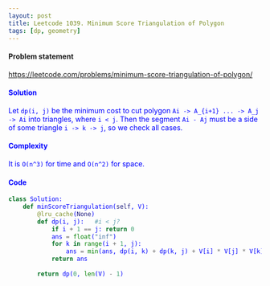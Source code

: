 ```yaml
---
layout: post
title: Leetcode 1039. Minimum Score Triangulation of Polygon
tags: [dp, geometry]
---
```


#### Problem statement

<a href="https://leetcode.com/problems/minimum-score-triangulation-of-polygon/"> <font color = blue>https://leetcode.com/problems/minimum-score-triangulation-of-polygon/

#### Solution
Let `dp(i, j)` be the minimum cost to cut polygon `Ai -> A_{i+1} ... -> A_j -> Ai` into triangles, where `i < j`. Then the segment `Ai - Aj` must be a side of some triangle `i -> k -> j`, so we check all cases.

#### Complexity
It is `O(n^3)` for time and `O(n^2)` for space.

#### Code
```python
class Solution:
    def minScoreTriangulation(self, V):
        @lru_cache(None)
        def dp(i, j):   #i < j?
            if i + 1 == j: return 0
            ans = float("inf")
            for k in range(i + 1, j):
                ans = min(ans, dp(i, k) + dp(k, j) + V[i] * V[j] * V[k])
            return ans
        
        return dp(0, len(V) - 1)
```
